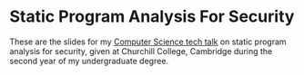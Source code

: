 # Static Program Analysis For Security

These are the slides for my [Computer Science tech talk](https://kudos.chu.cam.ac.uk/talks/about) on static program analysis for security, given at Churchill College, Cambridge during the second year of my undergraduate degree.
